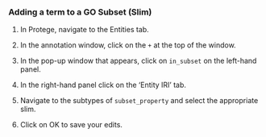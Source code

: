 ### Adding a term to a GO Subset (Slim)

1.	In Protege, navigate to the Entities tab.

2.	In the annotation window, click on the ```+``` at the top of the window.

3.	In the pop-up window that appears, click on ```in_subset``` on the left-hand panel. 

4.	In the right-hand panel click on the ‘Entity IRI’ tab. 

5.	Navigate to the subtypes of ```subset_property``` and select the appropriate slim.

6.	Click on OK to save your edits.

